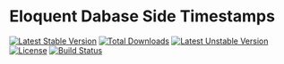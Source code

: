 # Eloquent Dabase Side Timestamps

[![Latest Stable Version](https://poser.pugx.org/framesnpictures/universal-dto/v/stable)](https://packagist.org/packages/framesnpictures/eloquent-db-timestamps)
[![Total Downloads](https://poser.pugx.org/framesnpictures/universal-dto/downloads)](https://packagist.org/packages/framesnpictures/eloquent-db-timestamps)
[![Latest Unstable Version](https://poser.pugx.org/framesnpictures/universal-dto/v/unstable)](https://packagist.org/packages/framesnpictures/eloquent-db-timestamps)
[![License](https://poser.pugx.org/framesnpictures/universal-dto/license)](https://packagist.org/packages/framesnpictures/eloquent-db-timestamps)
[![Build Status](https://travis-ci.org/FramesNPictures/eloquent-db-timestamps.svg?branch=master)](https://travis-ci.org/FramesNPictures/eloquent-db-timestamps)